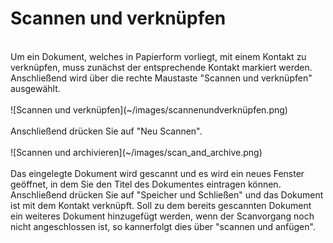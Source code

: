 # Scannen und verknüpfen
<br />
Um ein Dokument, welches in Papierform vorliegt, mit einem Kontakt zu verknüpfen, muss zunächst der entsprechende Kontakt markiert werden. Anschließend wird über die rechte Maustaste "Scannen und verknüpfen" ausgewählt. 
<br />
<br />
![Scannen und verknüpfen](~/images/scannenundverknüpfen.png)
<br />
<br />
Anschließend drücken Sie auf "Neu Scannen". 
<br />
<br />
![Scannen und archivieren](~/images/scan_and_archive.png)
<br />
<br />
Das eingelegte Dokument wird gescannt und es wird ein neues Fenster geöffnet, in dem Sie den Titel des Dokumentes eintragen können. Anschließend drücken Sie auf "Speicher und Schließen" und das Dokument ist mit dem Kontakt verknüpft.
Soll zu dem bereits gescannten Dokument ein weiteres Dokument hinzugefügt werden, wenn der Scanvorgang noch nicht angeschlossen ist, so kannerfolgt dies über "scannen und anfügen".